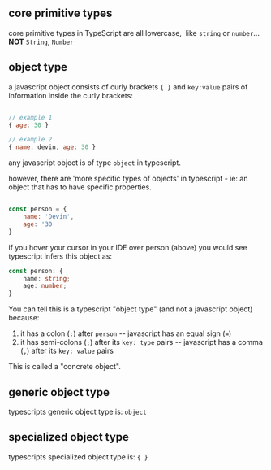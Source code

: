 
## core primitive types

core primitive types in TypeScript are all lowercase,  like `string` or `number`... **NOT** `String`, `Number`

## object type

a javascript object consists of curly brackets `{ }` and `key:value` pairs of information inside the curly brackets:
```js

// example 1
{ age: 30 }

// example 2
{ name: devin, age: 30 }

```

any javascript object is of type `object` in typescript.

however,  there are 'more specific types of objects' in typescript - ie: an object that has to have specific properties.

```js

const person = {
	name: 'Devin',
	age: '30'
}
```

if you hover your cursor in your IDE over person (above) you would see typescript infers this object as:

```ts
const person: {
	name: string;
	age: number;
}
```

You can tell this is a typescript "object type" (and not a javascript object) because:

1. it has a colon (`:`) after `person` -- javascript has an equal sign (`=`)
2. it has semi-colons (`;`) after its `key: type` pairs -- javascript has a comma (`,`) after its `key: value` pairs

This is called a "concrete object".


## generic object type

typescripts generic object type is: `object`


## specialized object type

typescripts specialized object type is: `{ }`


